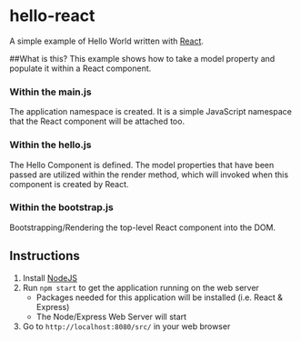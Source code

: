# hello-react
A simple example of Hello World written with [React](https://facebook.github.io/react/index.html).

##What is this?
This example shows how to take a model property and populate it within a React component. 

### Within the main.js
The application namespace is created. It is a simple JavaScript namespace that the React component will be attached too.

### Within the hello.js
The Hello Component is defined. The model properties that have been passed are utilized within the render method, which will invoked when this component is created by React.

### Within the bootstrap.js
Bootstrapping/Rendering the top-level React component into the DOM.

## Instructions
1. Install [NodeJS](https://nodejs.org/)
2. Run `npm start` to get the application running on the web server
    * Packages needed for this application will be installed (i.e. React & Express)
    * The Node/Express Web Server will start
3. Go to `http://localhost:8080/src/` in your web browser
